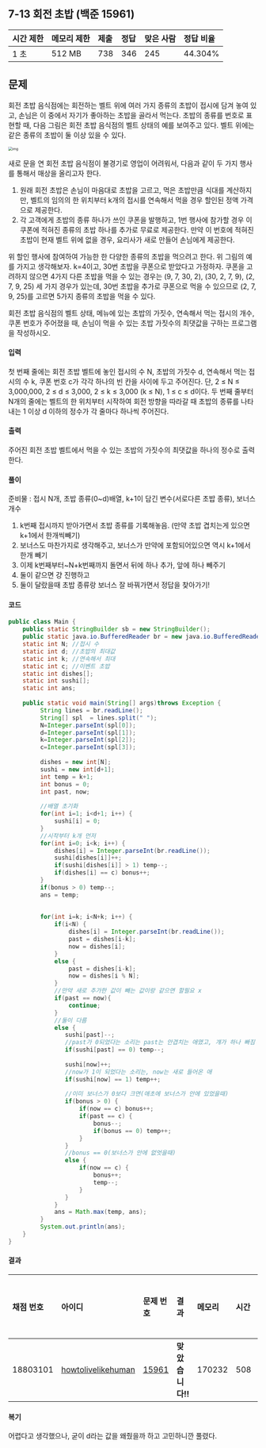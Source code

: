 ## 7-13 회전 초밥 (백준 15961)

| 시간 제한 | 메모리 제한 | 제출 | 정답 | 맞은 사람 | 정답 비율 |
| :-------- | :---------- | :--- | :--- | :-------- | :-------- |
| 1 초      | 512 MB      | 738  | 346  | 245       | 44.304%   |

## 문제

회전 초밥 음식점에는 회전하는 벨트 위에 여러 가지 종류의 초밥이 접시에 담겨 놓여 있고, 손님은 이 중에서 자기가 좋아하는 초밥을 골라서 먹는다. 초밥의 종류를 번호로 표현할 때, 다음 그림은 회전 초밥 음식점의 벨트 상태의 예를 보여주고 있다. 벨트 위에는 같은 종류의 초밥이 둘 이상 있을 수 있다. 

<img src="https://upload.acmicpc.net/f29f0bd9-6114-4543-aa72-797208dc9cdd/-/preview/" alt="img" style="zoom:50%;" />

새로 문을 연 회전 초밥 음식점이 불경기로 영업이 어려워서, 다음과 같이 두 가지 행사를 통해서 매상을 올리고자 한다.

1. 원래 회전 초밥은 손님이 마음대로 초밥을  고르고, 먹은 초밥만큼 식대를 계산하지만, 벨트의 임의의 한 위치부터 k개의 접시를 연속해서 먹을 경우 할인된 정액 가격으로 제공한다. 
2. 각 고객에게 초밥의 종류 하나가 쓰인 쿠폰을 발행하고, 1번 행사에 참가할 경우 이 쿠폰에 적혀진 종류의 초밥 하나를 추가로 무료로 제공한다. 만약 이 번호에 적혀진 초밥이 현재 벨트 위에 없을 경우, 요리사가 새로 만들어 손님에게 제공한다.  

위 할인 행사에 참여하여 가능한 한 다양한 종류의 초밥을 먹으려고 한다. 위 그림의 예를 가지고 생각해보자. k=4이고, 30번 초밥을 쿠폰으로 받았다고 가정하자. 쿠폰을 고려하지 않으면 4가지 다른 초밥을 먹을 수 있는 경우는 (9, 7, 30, 2), (30, 2, 7, 9), (2, 7, 9, 25) 세 가지 경우가 있는데, 30번 초밥을 추가로 쿠폰으로 먹을 수 있으므로 (2, 7, 9, 25)를 고르면 5가지 종류의 초밥을 먹을 수 있다. 

회전 초밥 음식점의 벨트 상태, 메뉴에 있는 초밥의 가짓수, 연속해서 먹는 접시의 개수, 쿠폰 번호가 주어졌을 때, 손님이 먹을 수 있는 초밥 가짓수의 최댓값을 구하는 프로그램을 작성하시오. 

#### 입력

첫 번째 줄에는 회전 초밥 벨트에 놓인 접시의 수 N, 초밥의 가짓수 d, 연속해서 먹는 접시의 수 k, 쿠폰 번호 c가 각각 하나의 빈 칸을 사이에 두고 주어진다. 단, 2 ≤ N ≤ 3,000,000, 2 ≤ d ≤ 3,000, 2 ≤ k ≤ 3,000 (k ≤ N), 1 ≤ c ≤ d이다. 두 번째 줄부터 N개의 줄에는 벨트의 한 위치부터 시작하여 회전 방향을 따라갈 때 초밥의 종류를 나타내는 1 이상 d 이하의 정수가 각 줄마다 하나씩 주어진다. 

#### 출력

주어진 회전 초밥 벨트에서 먹을 수 있는 초밥의 가짓수의 최댓값을 하나의 정수로 출력한다.

#### 풀이

준비물 : 접시 N개, 초밥 종류(0~d)배열, k+1이 담긴 변수(서로다른 초밥 종류), 보너스개수

1. k번째 접시까지 받아가면서 초밥 종류를 기록해놓음. (만약 초밥 겹치는게 있으면 k+1에서 한개씩빼기)
2. 보너스도 마찬가지로 생각해주고, 보너스가 만약에 포함되어있으면 역시 k+1에서 한개 빼기
3. 이제 k번째부터~N+k번째까지 돌면서 뒤에 하나 추가, 앞에 하나 빼주기
4. 둘이 같으면 걍 진행하고
5. 둘이 달랐을때 초밥 종류랑 보너스 잘 바꿔가면서 정답을 찾아가기!

#### 코드

```java
public class Main {
    public static StringBuilder sb = new StringBuilder();
    public static java.io.BufferedReader br = new java.io.BufferedReader(new java.io.InputStreamReader(System.in));
    static int N; //접시 수
    static int d; //초밥의 최대값
    static int k; //연속해서 최대
    static int c; //이벤트 초밥
    static int dishes[];
    static int sushi[];
    static int ans;
    
    public static void main(String[] args)throws Exception {
    	 String lines = br.readLine();
         String[] spl  = lines.split(" ");
         N=Integer.parseInt(spl[0]);
         d=Integer.parseInt(spl[1]);
         k=Integer.parseInt(spl[2]);	
         c=Integer.parseInt(spl[3]); 
         
         dishes = new int[N];
         sushi = new int[d+1];
         int temp = k+1;
         int bonus = 0;
         int past, now;
         
         //배열 초기화
         for(int i=1; i<d+1; i++) {
        	 sushi[i] = 0;
         }  
         //시작부터 k개 먼저
         for(int i=0; i<k; i++) {
        	 dishes[i] = Integer.parseInt(br.readLine());
        	 sushi[dishes[i]]++;
        	 if(sushi[dishes[i]] > 1) temp--;
        	 if(dishes[i] == c) bonus++;
         }
         if(bonus > 0) temp--;
         ans = temp;
         
         
         for(int i=k; i<N+k; i++) {
        	 if(i<N) {
            	 dishes[i] = Integer.parseInt(br.readLine());
            	 past = dishes[i-k];
            	 now = dishes[i];
        	 }
        	 else {
        		 past = dishes[i-k];
        		 now = dishes[i % N];
        	 }
        	 //만약 새로 추가한 값이 빼는 값이랑 같으면 할필요 x
        	 if(past == now){
        		 continue;
        	 }
        	 //둘이 다름
        	 else {
        		sushi[past]--;
        		//past가 0되었다는 소리는 past는 안겹치는 애였고, 걔가 하나 빠짐
        		if(sushi[past] == 0) temp--;
        		
        		sushi[now]++;
        		//now가 1이 되었다는 소리는, now는 새로 들어온 애
        		if(sushi[now] == 1) temp++;
        		
        		//이미 보너스가 0보다 크면(애초에 보너스가 안에 있었을때)
        		if(bonus > 0) {
        			if(now == c) bonus++;
        			if(past == c) { 
        				bonus--; 
        				if(bonus == 0) temp++;
        			}
        		}
        		//bonus == 0(보너스가 안에 없엇을때)
        		else {
        			if(now == c) {
        				bonus++;
        				temp--;
        			}
        		}
        	 }  	 
        	 ans = Math.max(temp, ans);
         }
         System.out.println(ans);
    }
}
```

#### 결과

| 채점 번호 | 아이디                                                       | 문제 번호                                      | 결과             | 메모리 | 시간 | 언어                                                         | 코드 길이 | 제출한 시간                                                  |
| :-------- | :----------------------------------------------------------- | :--------------------------------------------- | :--------------- | :----- | :--- | :----------------------------------------------------------- | :-------- | :----------------------------------------------------------- |
| 18803101  | [howtolivelikehuman](https://www.acmicpc.net/user/howtolivelikehuman) | [15961](https://www.acmicpc.net/problem/15961) | **맞았습니다!!** | 170232 | 508  | [Java](https://www.acmicpc.net/source/18803101) / [수정](https://www.acmicpc.net/submit/15961/18803101) | 2761      | [9일 전](https://www.acmicpc.net/status?problem_id=15961&user_id=howtolivelikehuman&language_id=-1&result_id=-1&from_mine=1#) |

#### 복기

어렵다고 생각했으나, 굳이 d라는 값을 왜줬을까 하고 고민하니깐 풀렸다.